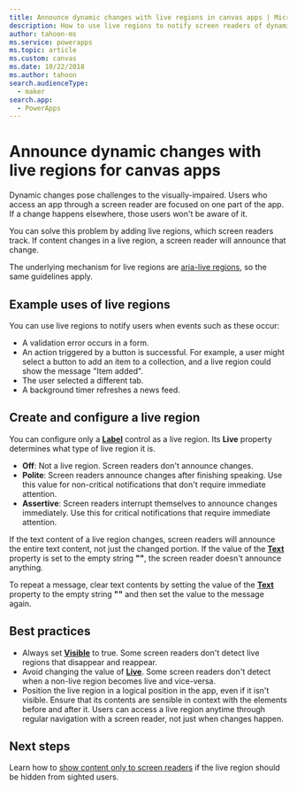 ```yaml
---
title: Announce dynamic changes with live regions in canvas apps | Microsoft Docs
description: How to use live regions to notify screen readers of dynamic changes in canvas apps
author: tahoon-ms
ms.service: powerapps
ms.topic: article
ms.custom: canvas
ms.date: 10/22/2018
ms.author: tahoon
search.audienceType:
  - maker
search.app:
  - PowerApps
---
```


# Announce dynamic changes with live regions for canvas apps

Dynamic changes pose challenges to the visually-impaired. Users who access an app through a screen reader are focused on one part of the app. If a change happens elsewhere, those users won't be aware of it.

You can solve this problem by adding live regions, which screen readers track. If content changes in a live region, a screen reader will announce that change.

The underlying mechanism for live regions are [aria-live regions](https://www.w3.org/TR/wai-aria-1.1/#dfn-live-region), so the same guidelines apply.

## Example uses of live regions

You can use live regions to notify users when events such as these occur:

* A validation error occurs in a form.
* An action triggered by a button is successful. For example, a user might select a button to add an item to a collection, and a live region could show the message "Item added".
* The user selected a different tab.
* A background timer refreshes a news feed.

## Create and configure a live region

You can configure only a **[Label](controls/control-text-box.md)** control as a live region. Its **Live** property determines what type of live region it is.

* **Off**: Not a live region. Screen readers don't announce changes.
* **Polite**: Screen readers announce changes after finishing speaking. Use this value for non-critical notifications that don't require immediate attention.
* **Assertive**: Screen readers interrupt themselves to announce changes immediately. Use this for critical notifications that require immediate attention.

If the text content of a live region changes, screen readers will announce the entire text content, not just the changed portion. If the value of the **[Text](controls/properties-core.md)** property is set to the empty string **""**, the screen reader doesn't announce anything.

To repeat a message, clear text contents by setting the value of the **[Text](controls/properties-core.md)** property to the empty string **""** and then set the value to the message again.

## Best practices

* Always set **[Visible](controls/properties-core.md)** to true. Some screen readers don't detect live regions that disappear and reappear.
* Avoid changing the value of **[Live](controls/properties-accessibility.md)**. Some screen readers don't detect when a non-live region becomes live and vice-versa.
* Position the live region in a logical position in the app, even if it isn't visible. Ensure that its contents are sensible in context with the elements before and after it. Users can access a live region anytime through regular navigation with a screen reader, not just when changes happen.

## Next steps

Learn how to [show content only to screen readers](accessible-apps-content-visibility.md) if the live region should be hidden from sighted users.